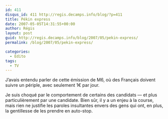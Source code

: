 ```yaml
---
id: 411
disqus_id: 411 http://regis.decamps.info/blog/?p=411
title: Pékin express
date: 2007-05-05T14:31:55+00:00
author: Régis
layout: post
guid: http://regis.decamps.info/blog/2007/05/pekin-express/
permalink: /blog/2007/05/pekin-express/

categories:
  - Edito
tags:
  - TV
---
```

J’avais entendu parler de cette émission de M6, où des Français doivent suivre un périple, avec seulement 1€ par jour.

Je suis choqué par le comportement de certains des candidats &#8212; et plus particulièrement par une candidate. Bien sûr, il y a un enjeu à la course, mais rien ne justifie les paroles insultantes envers des gens qui ont, en plus, la gentillesse de les prendre en auto-stop.
